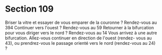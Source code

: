 # Section 109

Briser la vitre et essayer de vous emparer de la couronne ?
Rendez-vous au 394
Continuer vers l'ouest ?
Rendez-vous au 59
Retourner à la bifurcation pour vous diriger vers le nord ?
Rendez-vous au 14
Vous arrivez à une autre bifurcation. Allez-vous continuer en direction de l'ouest (rendez-
vous au 43), ou prendrez-vous le passage orienté vers le nord (rendez-vous au 24) ?